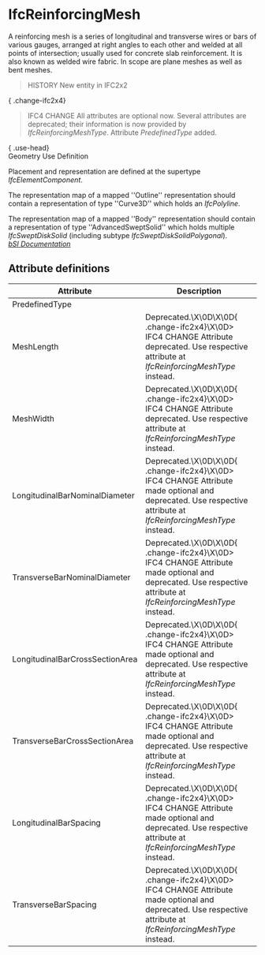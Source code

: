 IfcReinforcingMesh
==================
A reinforcing mesh is a series of longitudinal and transverse wires or bars of
various gauges, arranged at right angles to each other and welded at all
points of intersection; usually used for concrete slab reinforcement. It is
also known as welded wire fabric. In scope are plane meshes as well as bent
meshes.  
  
> HISTORY  New entity in IFC2x2  
  
{ .change-ifc2x4}  
> IFC4 CHANGE  All attributes are optional now. Several attributes are
> deprecated; their information is now provided by _IfcReinforcingMeshType_.
> Attribute _PredefinedType_ added.  
  
{ .use-head}  
Geometry Use Definition  
  
Placement and representation are defined at the supertype
_IfcElementComponent_.  
  
The representation map of a mapped ''Outline'' representation should contain a
representation of type ''Curve3D'' which holds an _IfcPolyline_.  
  
The representation map of a mapped ''Body'' representation should contain a
representation of type ''AdvancedSweptSolid'' which holds multiple
_IfcSweptDiskSolid_ (including subtype _IfcSweptDiskSolidPolygonal_).  
[ _bSI
Documentation_](https://standards.buildingsmart.org/IFC/DEV/IFC4_2/FINAL/HTML/schema/ifcstructuralelementsdomain/lexical/ifcreinforcingmesh.htm)


Attribute definitions
---------------------
| Attribute                       | Description                                                                                                                                                     |
|---------------------------------|-----------------------------------------------------------------------------------------------------------------------------------------------------------------|
| PredefinedType                  |                                                                                                                                                                 |
| MeshLength                      | Deprecated.\X\0D\X\0D{ .change-ifc2x4}\X\0D> IFC4 CHANGE  Attribute deprecated. Use respective attribute at _IfcReinforcingMeshType_ instead.                   |
| MeshWidth                       | Deprecated.\X\0D\X\0D{ .change-ifc2x4}\X\0D> IFC4 CHANGE  Attribute deprecated. Use respective attribute at _IfcReinforcingMeshType_ instead.                   |
| LongitudinalBarNominalDiameter  | Deprecated.\X\0D\X\0D{ .change-ifc2x4}\X\0D> IFC4 CHANGE  Attribute made optional and deprecated. Use respective attribute at _IfcReinforcingMeshType_ instead. |
| TransverseBarNominalDiameter    | Deprecated.\X\0D\X\0D{ .change-ifc2x4}\X\0D> IFC4 CHANGE  Attribute made optional and deprecated. Use respective attribute at _IfcReinforcingMeshType_ instead. |
| LongitudinalBarCrossSectionArea | Deprecated.\X\0D\X\0D{ .change-ifc2x4}\X\0D> IFC4 CHANGE  Attribute made optional and deprecated. Use respective attribute at _IfcReinforcingMeshType_ instead. |
| TransverseBarCrossSectionArea   | Deprecated.\X\0D\X\0D{ .change-ifc2x4}\X\0D> IFC4 CHANGE  Attribute made optional and deprecated. Use respective attribute at _IfcReinforcingMeshType_ instead. |
| LongitudinalBarSpacing          | Deprecated.\X\0D\X\0D{ .change-ifc2x4}\X\0D> IFC4 CHANGE  Attribute made optional and deprecated. Use respective attribute at _IfcReinforcingMeshType_ instead. |
| TransverseBarSpacing            | Deprecated.\X\0D\X\0D{ .change-ifc2x4}\X\0D> IFC4 CHANGE  Attribute made optional and deprecated. Use respective attribute at _IfcReinforcingMeshType_ instead. |

